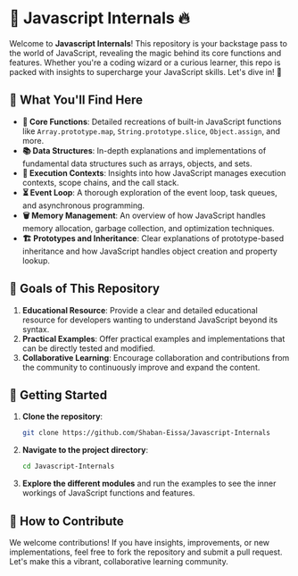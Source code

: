 # 🚀 Javascript Internals 🔥

Welcome to **Javascript Internals**! This repository is your backstage pass to the world of JavaScript, revealing the magic behind its core functions and features. Whether you're a coding wizard or a curious learner, this repo is packed with insights to supercharge your JavaScript skills. Let's dive in! 🌟

## 🌟 What You'll Find Here

* **🔧 Core Functions**: Detailed recreations of built-in JavaScript functions like `Array.prototype.map`, `String.prototype.slice`, `Object.assign`, and more.
* **📚 Data Structures**: In-depth explanations and implementations of fundamental data structures such as arrays, objects, and sets.
* **🧠 Execution Contexts**: Insights into how JavaScript manages execution contexts, scope chains, and the call stack.
* **⏳ Event Loop**: A thorough exploration of the event loop, task queues, and asynchronous programming.
* **🗑️ Memory Management**: An overview of how JavaScript handles memory allocation, garbage collection, and optimization techniques.
* **🏗️ Prototypes and Inheritance**: Clear explanations of prototype-based inheritance and how JavaScript handles object creation and property lookup.

## 🎯 Goals of This Repository

1. **Educational Resource**: Provide a clear and detailed educational resource for developers wanting to understand JavaScript beyond its syntax.
2. **Practical Examples**: Offer practical examples and implementations that can be directly tested and modified.
3. **Collaborative Learning**: Encourage collaboration and contributions from the community to continuously improve and expand the content.

## 🚀 Getting Started

1. **Clone the repository**:
    
    ```bash
    git clone https://github.com/Shaban-Eissa/Javascript-Internals
    ```
    
2. **Navigate to the project directory**:
    
    ```bash
    cd Javascript-Internals
    ```
    
3. **Explore the different modules** and run the examples to see the inner workings of JavaScript functions and features.

## 🤝 How to Contribute

We welcome contributions! If you have insights, improvements, or new implementations, feel free to fork the repository and submit a pull request. Let's make this a vibrant, collaborative learning community.
